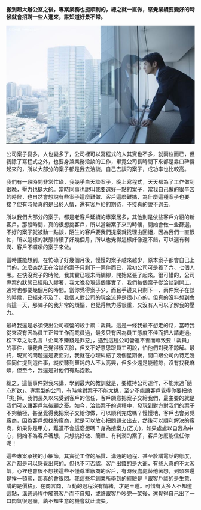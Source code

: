 **搬到超大辦公室之後，專案業務也挺順利的，總之就一直做，感覺業績要變好的時候就會招聘一些人進來，誰知道好景不常。**
<p align="center"><img src="A2444EDA-B468-BC81-3B68-FB8CF5702517.jpg@700w_0e_1l.jpg"/></p>
   
公司案子變多，人也變多了，公司裡可以寫程式的人其實也不多，就兩位而已，但我除了寫程式之外，也要身兼業務洽談的工作，畢竟公司長時間下來都是靠口碑撐起來的，所以大部分的案子都是我去洽談，自己去談的案子，成功率也比較高。

 我們有一段時間非常忙碌，我幾乎白天談案子，晚上寫程式，天天都為了工作做到很晚，壓力也挺大的。當時同事也說叫我要選好一點的案子，當我自己做的很辛苦的時候，也自然會想說有些案子這麼難做、客戶這麼難搞，為什麼這種案子也要接？但有時候真的是出於人情，還有客戶給的期待，不接真的說不過去。

 所以我們大部分的案子，都是老客戶延續的專案居多，其他則是依些客戶介紹的新客戶。那段時間，真的很想挑客戶，所以當新案子來的時候，開始會做一些篩選，不好的案子就被動一點談，陌生的客戶要我們提案就找理由回絕，因為我們一直很忙，所以這樣的狀態持續了好幾個月，所以也覺得這樣好像還不錯，可以選有利潤、客戶不囉嗦的案子來做。

 當時誰能想到，在忙碌了好幾個月後，慢慢的案子越來越少，原本案子都會自己上門的，怎麼突然正在洽談的案子只剩下一兩件而已，當初公司可是養了六、七個人哪。在快沒案子的時候，我其實已經未雨綢繆，開始緊張了起來。很可惜的，公司專案的狀態已經陷入膠著，我太晚發現這個事實了，我們每個案子從洽談到開工，通常也都要幾個月的時間。當你覺得案子少，而且手邊又只剩下一、兩件案子在談的時候，已經來不及了。我個人對公司的現金流算是很小心的，但真的沒料想到會有這一天，那陣子的我非常的煩惱，也覺得無力感很重，又沒有人可以了解我的壓力。

 最終我還是必須使出公司經營的殺手鐧：裁員。這是一條我最不想走的路，當時我從來沒有因為員工正常工作而裁員過，最多只有因為員工態度不佳而把人請走過。松下幸之助名言「企業不賺錢是罪惡」，遇到這種公司營運不善而導致要「裁員」的事件，讓我自己覺得很丟臉，但又不好意思跟員工明說，怕他們對我不諒解。最終，現實的問題還是要面對，我就在心理糾結了幾個星期後，開口跟公司內特定幾個同仁提到這件事，縱使聽到噩耗的人不太高興，但多少還是能體諒，沒有找我麻煩，但至今，我還是對他們有點抱歉。

 總之，這個事件對我來講，學到最大的教訓就是，要維持公司運作，不能太過｢隨心所欲｣。專案型的公司，有時候對案子不能太挑，至少不能讓客戶覺得你要把他｢挑｣掉。我們長久以來受到客戶的信任，客戶願意把案子交給我們，最主要的就是我們可以讓客戶無後顧之憂。如今，洽談案子的過程中，發現到對方對我們的案子不夠積極，甚至覺得我把案子交給你做，可以順利完成嗎？慢慢地，客戶也會另覓廠商，因為客戶想找的廠商，就是可以放心把問題交出去，然後可以順利解決的廠商，如果你是甲方，難道不會這麼想嗎？身為接案方(乙方)，如果處處以自我為中心，開始不為客戶著想，只想挑好做、簡單、有利潤的案子，客戶怎麼能信任你呢！

 這些專案承接的小細節，其實從工作的品質、溝通的過程、甚至於講電話的態度，客戶都是可以感覺出來的。但也不可否認，客戶出錢的是大爺，有些人真的不太客氣，心裡也會很不想接這些不懂尊重廠商的客戶，有時候處處替他著想，到頭來還是挨一頓罵，那真的會很悶。我這些年創業所學到的經驗是「跟客戶談的是生意、講的是價格」，在商言商，互動的過程沒有情緒，才是王道。可惜有太多人不知道這點，溝通過程中觸怒客戶而不自知，或許跟客戶吵完一架後，還覺得自己出了一口悶氣很過癮，孰不知生意的機會就此流失。


